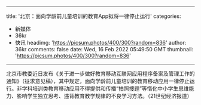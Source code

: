 
---
title: '北京：面向学龄前儿童培训的教育App拟将一律停止运行'
categories: 
 - 新媒体
 - 36kr
 - 快讯
headimg: 'https://picsum.photos/400/300?random=836'
author: 36kr
comments: false
date: Wed, 16 Feb 2022 05:49:50 GMT
thumbnail: 'https://picsum.photos/400/300?random=836'
---

<div>   
北京市教委近日发布《关于进一步做好教育移动互联网应用程序备案及管理工作的通知》（征求意见稿），其中规定，面向学龄前儿童培训的教育移动应用一律停止运行。非学科培训类教育移动应用不得提供和传播“拍照搜题”等惰化中小学生思维能力、影响学生独立思考、违背教育教学规律的不良学习方法。（21世纪经济报道）  
</div>
            